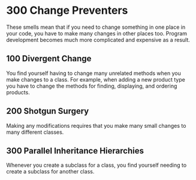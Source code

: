 # 300 Change Preventers
These smells mean that if you need to change something in one place in your code, you have to make many changes in other places too. Program development becomes much more complicated and expensive as a result.

## 100 Divergent Change
You find yourself having to change many unrelated methods when you make changes to a class. For example, when adding a new product type you have to change the methods for finding, displaying, and ordering products.

## 200 Shotgun Surgery
Making any modifications requires that you make many small changes to many different classes.

## 300 Parallel Inheritance Hierarchies
Whenever you create a subclass for a class, you find yourself needing to create a subclass for another class.
